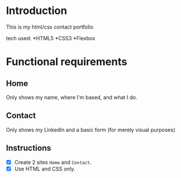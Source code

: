 # Introduction

This is my html/css contact portfolio

tech used:
*HTML5
*CSS3
*Flexbox

# Functional requirements

## Home
Only shows my name, where I'm based, and what I do.

## Contact
Only shows my LinkedIn and a basic form (for merely visual purposes)

Instructions
---
 - [X] Create 2 sites `Home` and `Contact`.
 - [X] Use HTML and CSS only.
